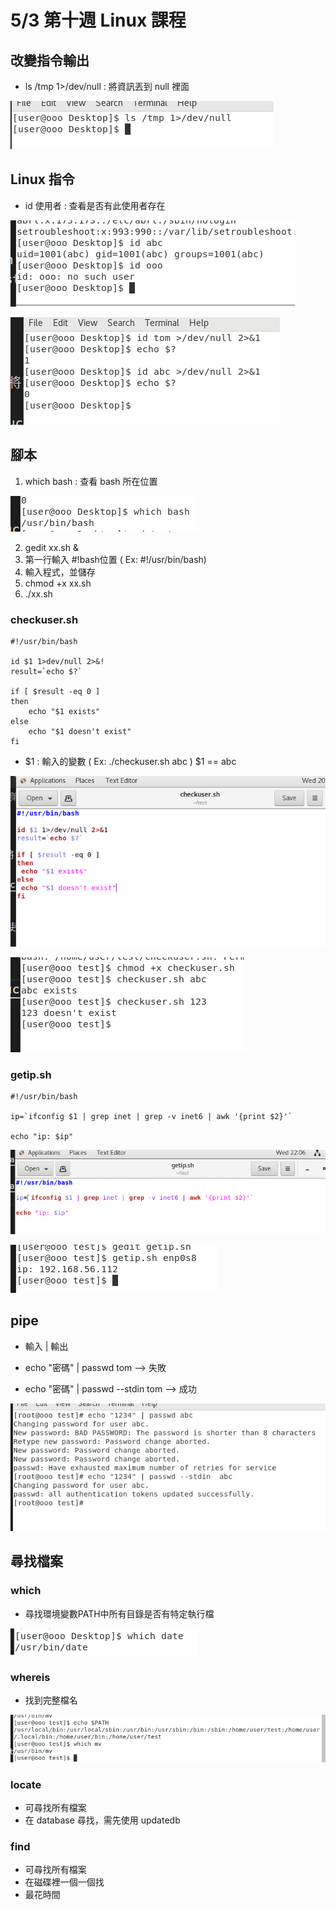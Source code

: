 # 5/3 第十週 Linux 課程

## 改變指令輸出
* ls /tmp 1>/dev/null : 將資訊丟到 null 裡面

![](https://github.com/yucing/linux/blob/main/picture/null.png)

## Linux 指令
* id 使用者 : 查看是否有此使用者存在

![](https://github.com/yucing/linux/blob/main/picture/id.png)

![](https://github.com/yucing/linux/blob/main/picture/id2.png)

## 腳本
1. which bash : 查看 bash 所在位置

![](https://github.com/yucing/linux/blob/main/picture/bash5.png)

2. gedit xx.sh &
3. 第一行輸入 #!bash位置 ( Ex: #!/usr/bin/bash)
4. 輸入程式，並儲存
5. chmod +x xx.sh
6. ./xx.sh
### checkuser.sh
```
#!/usr/bin/bash

id $1 1>dev/null 2>&!
result=`echo $?`

if [ $result -eq 0 ]
then
    echo "$1 exists"
else
    echo "$1 doesn't exist"
fi
```
* $1 : 輸入的變數 ( Ex: ./checkuser.sh abc ) $1 == abc

![](https://github.com/yucing/linux/blob/main/picture/bash6.png)

![](https://github.com/yucing/linux/blob/main/picture/bash7.png)

### getip.sh
```
#!/usr/bin/bash

ip=`ifconfig $1 | grep inet | grep -v inet6 | awk '{print $2}'`

echo "ip: $ip"
```

![](https://github.com/yucing/linux/blob/main/picture/getip2.png)

![](https://github.com/yucing/linux/blob/main/picture/getip.png)

## pipe
* 輸入 | 輸出

* echo "密碼" | passwd tom --> 失敗
* echo "密碼" | passwd --stdin tom --> 成功

![](https://github.com/yucing/linux/blob/main/picture/echo5.png)

## 尋找檔案
### which
* 尋找環境變數PATH中所有目錄是否有特定執行檔

![](https://github.com/yucing/linux/blob/main/picture/which.png)

### whereis
* 找到完整檔名

![](https://github.com/yucing/linux/blob/main/picture/where.png)

### locate
* 可尋找所有檔案
* 在 database 尋找，需先使用 updatedb

### find
* 可尋找所有檔案
* 在磁碟裡一個一個找
* 最花時間

